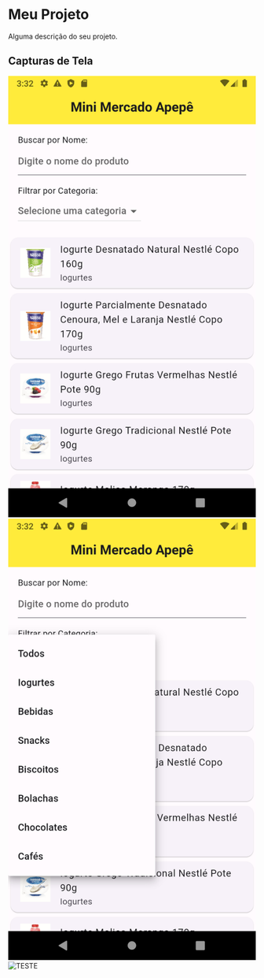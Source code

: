 # Meu Projeto

Alguma descrição do seu projeto.

## Capturas de Tela

![Tela Inicial](app_mercado/flutter_01.png)
![Outra Tela](app_mercado/flutter_02.png)
![TESTE](Mercado/app_mercado/flutter_03.png)
